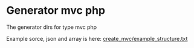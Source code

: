 # Generator mvc php
The generator dirs for type mvc php

Example sorce, json and array is here: [create_mvc/example_structure.txt](https://github.com/bplilqd/generator_mvc_php/blob/main/create_mvc/example_structure.txt)
